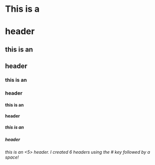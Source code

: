 # This is a <h1> header 
## this is an <h2> header 
### this is an <h3> header 
#### this is an <h4> header 
##### this is an <h5> header 
###### this is an <5> header. I created 6 headers using the # key followed by a space! 
